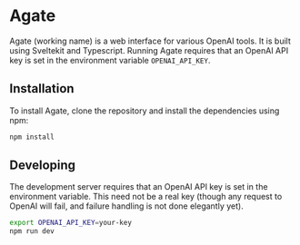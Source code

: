 # Agate

Agate (working name) is a web interface for various OpenAI tools. It is built using Sveltekit and Typescript.
Running Agate requires that an OpenAI API key is set in the environment variable `OPENAI_API_KEY`.

## Installation

To install Agate, clone the repository and install the dependencies using npm:

```bash
npm install
```

## Developing

The development server requires that an OpenAI API key is set in the environment variable. This need not
be a real key (though any request to OpenAI will fail, and failure handling is not done elegantly yet).

```bash
export OPENAI_API_KEY=your-key
npm run dev
```

